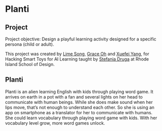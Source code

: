 # Planti

## Project
Project objective: Design a playful learning activity designed for a specific persona (child or adult).

This project was created by [Lime Song](limesong.work), [Grace Oh]() and [Xuefei Yang](www.xuefei-yang.com), for Hacking Smart Toys for AI Learning taught by [Stefania Druga](http://www.drugastefania.com) at Rhode Island School of Design.

## Planti
Planti is an alien learning English with kids through playing word game. It arrives on earth in a pot with a fan and several lights on her head to communicate with human beings. While she does make sound when her lips move, that’s not enough to understand each other. So she is using an app on smartphone as a translator for her to communicate with humans. She could learn vocabulary through playing word game with kids. With her vocabulary level grow, more word games unlock.
